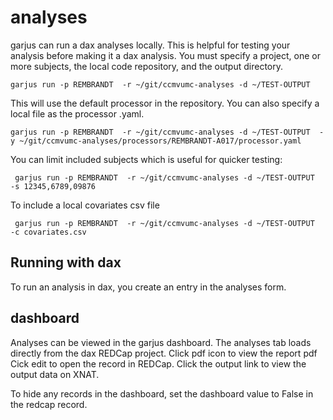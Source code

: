 # analyses

garjus can run a dax analyses locally. This is helpful for testing your analysis before making it a dax analysis. 
You must specify a project, one or more subjects, the local code repository, and the output directory.

```
garjus run -p REMBRANDT  -r ~/git/ccmvumc-analyses -d ~/TEST-OUTPUT
```

This will use the default processor in the repository. You can also specify a local file as the processor .yaml.

```
garjus run -p REMBRANDT  -r ~/git/ccmvumc-analyses -d ~/TEST-OUTPUT  -y ~/git/ccmvumc-analyses/processors/REMBRANDT-A017/processor.yaml
```


You can limit included subjects which is useful for quicker testing:
```
 garjus run -p REMBRANDT  -r ~/git/ccmvumc-analyses -d ~/TEST-OUTPUT  -s 12345,6789,09876
```


To include a local covariates csv file
```
 garjus run -p REMBRANDT  -r ~/git/ccmvumc-analyses -d ~/TEST-OUTPUT  -c covariates.csv
 ```


## Running with dax

To run an analysis in dax, you create an entry in the analyses form.


## dashboard

Analyses can be viewed in the garjus dashboard. The analyses tab loads directly from the dax REDCap project.
Click pdf icon to view the report pdf
Cick edit to open the record in REDCap.
Click the output link to view the output data on XNAT.


To hide any records in the dashboard, set the dashboard value to False in the redcap record.
